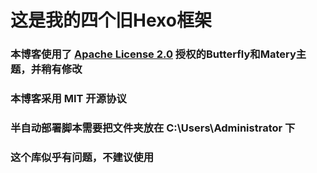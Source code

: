# 这是我的四个旧Hexo框架

### 本博客使用了 [Apache License 2.0](https://apache.org/licenses/LICENSE-2.0) 授权的Butterfly和Matery主题，并稍有修改

### 本博客采用 MIT 开源协议

### 半自动部署脚本需要把文件夹放在 C:\Users\Administrator 下

### 这个库似乎有问题，不建议使用
